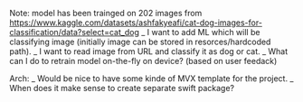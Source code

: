Note: model has been trainged on 202 images from https://www.kaggle.com/datasets/ashfakyeafi/cat-dog-images-for-classification/data?select=cat_dog
_ I want to add ML which will be classifying image (initially image can be stored in resorces/hardcoded path).
_ I want to read image from URL and classify it as dog or cat.
_ What can I do to retrain model on-the-fly on device? (based on user feedack)

Arch:
_ Would be nice to have some kinde of MVX template for the project.
_ When does it make sense to create separate swift package?
